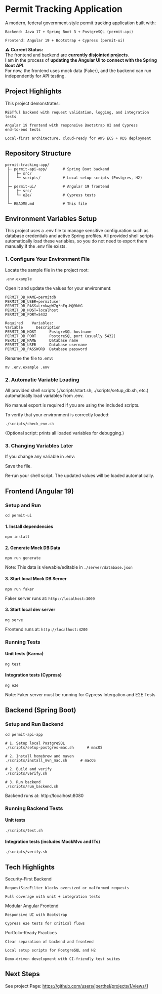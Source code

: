 # Permit Tracking Application

A modern, federal government‑style permit tracking application built with:

    Backend: Java 17 + Spring Boot 3 + PostgreSQL (permit-api)

    Frontend: Angular 19 + Bootstrap + Cypress (permit-ui)

⚠️ **Current Status:**  
The frontend and backend are **currently disjointed projects**.  
I am in the process of **updating the Angular UI to connect with the Spring Boot API**.  
For now, the frontend uses mock data (Faker), and the backend can run independently for API testing.

## Project Highlights
This project demonstrates:

    RESTful backend with request validation, logging, and integration tests

    Angular 19 frontend with responsive Bootstrap UI and Cypress end‑to‑end tests

    Local‑first architecture, cloud‑ready for AWS ECS + RDS deployment

## Repository Structure

```
permit-tracking-app/
 ├─ permit-api-app/       # Spring Boot backend
 │   ├─ src/
 │   └─ scripts/          # Local setup scripts (Postgres, H2)
 │
 ├─ permit-ui/            # Angular 19 frontend
 │   ├─ src/
 │   └─ e2e/              # Cypress tests
 │
 └─ README.md             # This file
``` 
## Environment Variables Setup

This project uses a .env file to manage sensitive configuration such as database credentials and active Spring profiles. All provided shell scripts automatically load these variables, so you do not need to export them manually if the .env file exists.

### 1. Configure Your Environment File

Locate the sample file in the project root:

```.env.example```

Open it and update the values for your environment:
```
PERMIT_DB_NAME=permitdb
PERMIT_DB_USER=permituser
PERMIT_DB_PASS=LrnkwpW7g*nFq.M@9kHG
PERMIT_DB_HOST=localhost
PERMIT_DB_PORT=5432

Required    Variables:
Variable	  Description
PERMIT_DB_HOST	    PostgreSQL hostname
PERMIT_DB_PORT	    PostgreSQL port (usually 5432)
PERMIT_DB_NAME	    Database name
PERMIT_DB_USER	    Database username
PERMIT_DB_PASSWORD	Database password
```
Rename the file to .env:

```mv .env.example .env```

### 2. Automatic Variable Loading

All provided shell scripts (./scripts/start.sh, ./scripts/setup_db.sh, etc.) automatically load variables from .env.

No manual export is required if you are using the included scripts.

To verify that your environment is correctly loaded:

```./scripts/check_env.sh```

(Optional script: prints all loaded variables for debugging.)

### 3. Changing Variables Later

If you change any variable in .env:

  Save the file.
  
  Re‑run your shell script. The updated values will be loaded automatically.

## Frontend (Angular 19)
### Setup and Run

```cd permit-ui```

#### 1. Install dependencies
```npm install```

#### 2. Generate Mock DB Data
```npm run generate```

Note: This data is viewable/editable in ```./server/database.json```

#### 3. Start local Mock DB Server
```npm run faker```

Faker server runs at: ```http://localhost:3000```

#### 3. Start local dev server
```ng serve```

Frontend runs at: ```http://localhost:4200```

### Running Tests

#### Unit tests (Karma)
```ng test```

#### Integration tests (Cypress)
```ng e2e```

Note: Faker server must be running for Cypress Intergation and E2E Tests

## Backend (Spring Boot)
### Setup and Run Backend
```
cd permit-api-app

# 1. Setup local PostgreSQL
./scripts/setup-postgres-mac.sh      # macOS

# 2. Install homebrew and maven
./scripts/install_mvn_mac.sh      # macOS

# 2. Build and verify
./scripts/verify.sh

# 3. Run backend
./scripts/run_backend.sh
```
Backend runs at: http://localhost:8080

### Running Backend Tests

#### Unit tests
```./scripts/test.sh```

#### Integration tests (includes MockMvc and ITs)
```./scripts/verify.sh```

## Tech Highlights

Security‑First Backend

    RequestSizeFilter blocks oversized or malformed requests

    Full coverage with unit + integration tests

Modular Angular Frontend

    Responsive UI with Bootstrap

    Cypress e2e tests for critical flows

Portfolio‑Ready Practices

    Clear separation of backend and frontend

    Local setup scripts for PostgreSQL and H2

    Demo‑driven development with CI‑friendly test suites

## Next Steps

See project Page: https://github.com/users/lperthel/projects/1/views/1
